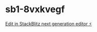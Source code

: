 # sb1-8vxkvegf

[Edit in StackBlitz next generation editor ⚡️](https://stackblitz.com/~/github.com/Malligan1/sb1-8vxkvegf)